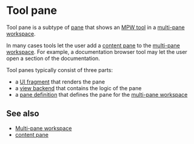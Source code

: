 # Tool pane

Tool pane is a subtype of [pane](def://) that shows an [MPW tool](def://) in a [multi-pane workspace](def://). 

In many cases tools let the user add a [content pane](def://) to the [multi-pane workspace](def://). For
example, a documentation browser tool may let the user open a section of the documentation.

Tool panes typically consist of three parts: 

- a [UI fragment](def://) that renders the pane
- a [view backend](def://) that contains the logic of the pane
- a [pane definition](def://) that defines the pane for the [multi-pane workspace](def://)

## See also

- [Multi-pane workspace](guide://)
- [content pane](def://)